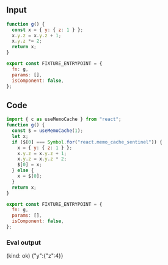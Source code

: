 
## Input

```javascript
function g() {
  const x = { y: { z: 1 } };
  x.y.z = x.y.z + 1;
  x.y.z *= 2;
  return x;
}

export const FIXTURE_ENTRYPOINT = {
  fn: g,
  params: [],
  isComponent: false,
};

```

## Code

```javascript
import { c as useMemoCache } from "react";
function g() {
  const $ = useMemoCache(1);
  let x;
  if ($[0] === Symbol.for("react.memo_cache_sentinel")) {
    x = { y: { z: 1 } };
    x.y.z = x.y.z + 1;
    x.y.z = x.y.z * 2;
    $[0] = x;
  } else {
    x = $[0];
  }
  return x;
}

export const FIXTURE_ENTRYPOINT = {
  fn: g,
  params: [],
  isComponent: false,
};

```
      
### Eval output
(kind: ok) {"y":{"z":4}}